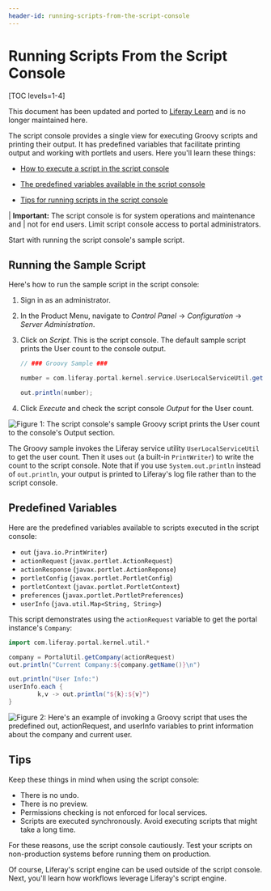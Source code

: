 ```yaml
---
header-id: running-scripts-from-the-script-console
---
```


# Running Scripts From the Script Console

[TOC levels=1-4]

<aside class="alert alert-info">
  <span class="wysiwyg-color-blue120">This document has been updated and ported to <a href="https://learn.liferay.com/dxp/7.x/en/system-administration/using-the-script-engine/running-scripts-from-the-script-console.html">Liferay Learn</a> and is no longer maintained here.</span>
</aside>

The script console provides a single view for executing Groovy scripts and
printing their output. It has predefined variables that facilitate printing
output and working with portlets and users. Here you'll learn these things:

- [How to execute a script in the script console](#running-the-sample-script)

- [The predefined variables available in the script console](#predefined-variables)

- [Tips for running scripts in the script console](#tips)

| **Important:** The script console is for system operations and maintenance and
| not for end users. Limit script console access to portal administrators.

Start with running the script console's sample script.

## Running the Sample Script

Here's how to run the sample script in the script console:

1.  Sign in as an administrator.

2.  In the Product Menu, navigate to *Control Panel* &rarr; *Configuration*
    &rarr; *Server Administration*.

3.  Click on *Script*. This is the script console. The default sample script
    prints the User count to the console output.

    ```groovy
    // ### Groovy Sample ###

    number = com.liferay.portal.kernel.service.UserLocalServiceUtil.getUsersCount();

    out.println(number);
    ```

4.  Click *Execute* and check the script console *Output* for the User count.

![Figure 1: The script console's sample Groovy script prints the User count to the console's *Output* section.](../../../images/groovy-script-sample.png)

The Groovy sample invokes the Liferay service utility `UserLocalServiceUtil` to
get the user count. Then it uses `out` (a built-in `PrintWriter`) to write the
count to the script console. Note that if you use `System.out.println` instead
of `out.println`, your output is printed to Liferay's log file rather than to
the script console.

## Predefined Variables

Here are the predefined variables available to scripts executed in the script
console:

- `out` (`java.io.PrintWriter`)
- `actionRequest` (`javax.portlet.ActionRequest`)
- `actionResponse` (`javax.portlet.ActionReponse`)
- `portletConfig` (`javax.portlet.PortletConfig`)
- `portletContext` (`javax.portlet.PortletContext`)
- `preferences` (`javax.portlet.PortletPreferences`)
- `userInfo` (`java.util.Map<String, String>`)

This script demonstrates using the `actionRequest` variable to get the portal
instance's `Company`:

```groovy
import com.liferay.portal.kernel.util.*

company = PortalUtil.getCompany(actionRequest)
out.println("Current Company:${company.getName()}\n")

out.println("User Info:")
userInfo.each {
        k,v -> out.println("${k}:${v}")
}
```

![Figure 2: Here's an example of invoking a Groovy script that uses the predefined `out`, `actionRequest`, and `userInfo` variables to print information about the company and current user.](../../../images/groovy-script-current-user-info.png)

## Tips

Keep these things in mind when using the script console:

- There is no undo.
- There is no preview.
- Permissions checking is not enforced for local services.
- Scripts are executed synchronously. Avoid executing scripts that might take a
  long time.

For these reasons, use the script console cautiously. Test your scripts on
non-production systems before running them on production.

Of course, Liferay's script engine can be used outside of the script console.
Next, you'll learn how workflows leverage Liferay's script engine.
